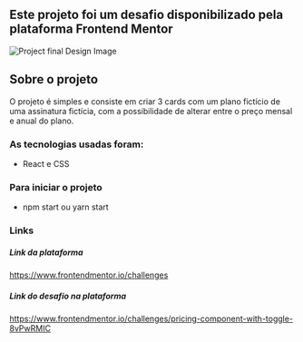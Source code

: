 ## Este projeto foi um desafio disponibilizado pela plataforma Frontend Mentor

![Project final Design Image]()


## Sobre o projeto

O projeto é simples e consiste em criar 3 cards com um plano fictício de uma assinatura fictícia, com a possibilidade de alterar entre o preço mensal e anual do plano.


### As tecnologias usadas foram:
- React e CSS


### Para iniciar o projeto

- npm start ou yarn start

### Links
##### Link da plataforma

https://www.frontendmentor.io/challenges

##### Link do desafio na plataforma

https://www.frontendmentor.io/challenges/pricing-component-with-toggle-8vPwRMIC
